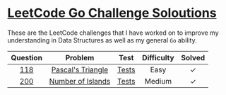 # [LeetCode Go Challenge Soloutions](https://leetcode.com/problemset/all/)

These are the LeetCode challenges that I have worked on to improve my understanding in Data Structures as well as my general `Go` ability.

| Question | Problem                                               | Test             | Difficulty | Solved  |
|:--------:|:-----------------------------------------------------:|:----------------:|:----------:|:-------:|
| [118]    | [Pascal's Triangle][118.1]                            | [Tests][118.2]   | Easy       |    ✓    |  
| [200]    | [Number of Islands][200.1]                            | [Tests][200.2]   | Medium     |    ✓    |  



[118]:      https://leetcode.com/problems/pascals-triangle/
[118.1]:    Questions/0118-Passcals_triangle.go
[118.2]:    Questions/0118-Passcals_triangle_test.go
[200]:      https://leetcode.com/problems/number-of-islands/
[200.1]:    Questions/0200-Number_of_islands.go
[200.2]:    Questions/0200-Number_of_islands_test.go
